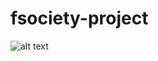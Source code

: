 # fsociety-project


![alt text](https://github.com/mr-nobody20/fsociety-project/blob/main/fsociety.png?raw=true)
